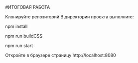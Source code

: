 #ИТОГОВАЯ РАБОТА

Клонируйте репозиторий
В директории проекта выполните:

npm install

npm run buildCSS

npm run start

Откройте в браузере страницу http://localhost:8080
